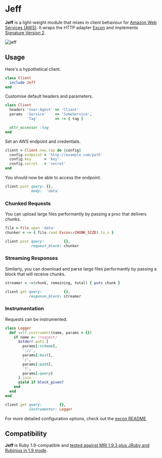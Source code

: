 # Jeff

**Jeff** is a light-weight module that mixes in client behaviour for [Amazon
Web Services (AWS)][aws]. It wraps the HTTP adapter [Excon][excon] and
implements [Signature Version 2][sign].

![jeff][jeff]

## Usage

Here's a hypothetical client.

```ruby
class Client
  include Jeff
end
```

Customise default headers and parameters.

```ruby
class Client
  headers 'User-Agent' => 'Client'
  params  'Service'    => 'SomeService',
          'Tag'        => -> { tag }

  attr_accessor :tag
end
```

Set an AWS endpoint and credentials.

```ruby
client = Client.new.tap do |config|
  config.endpoint = 'http://example.com/path'
  config.key      = 'key'
  config.secret   = 'secret'
end
```

You should now be able to access the endpoint.

```ruby
client.post query: {},
            body:  'data'
```

### Chunked Requests

You can upload large files performantly by passing a proc that delivers chunks.

```ruby
file = File.open 'data'
chunker = -> { file.read Excon::CHUNK_SIZE).to_s }

client.post query:         {},
            request_block: chunker
```

### Streaming Responses

Similarly, you can download and parse large files performantly by passing a
block that will receive chunks.

```ruby
streamer = ->(chunk, remaining, total) { puts chunk }

client.get query:          {},
           response_block: streamer
```

### Instrumentation

Requests can be instrumented.

```ruby
class Logger
  def self.instrument(name, params = {})
    if name =~ /request/
      $stderr.puts [
        params[:scheme],
        '://',
        params[:host],
        '/',
        params[:path],
        '?',
        params[:query]
      ].join
      yield if block_given?
    end
  end
end

client.get query:        {},
           instrumentor: Logger
```

For more detailed configuration options, check out the [excon README][excon].

## Compatibility

**Jeff** is Ruby 1.9-compatible and [tested against MRI 1.9.3 plus JRuby and
Rubinius in 1.9 mode][travis].

[aws]:    http://aws.amazon.com/
[excon]:  https://github.com/geemus/excon
[sign]:   http://docs.amazonwebservices.com/general/latest/gr/signature-version-2.html
[jeff]:   http://f.cl.ly/items/0a3R3J0k1R2f423k1q2l/jeff.jpg
[travis]: http://travis-ci.org/#!/hakanensari/jeff
